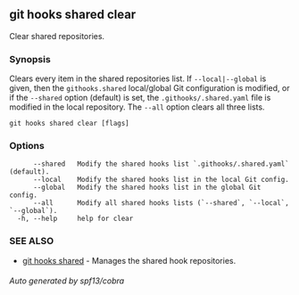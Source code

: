 ## git hooks shared clear

Clear shared repositories.

### Synopsis

Clears every item in the shared repositories list.
If `--local|--global` is given, then the `githooks.shared` local/global
Git configuration is modified, or if the `--shared` option (default) is set, the `.githooks/.shared.yaml`
file is modified in the local repository.
The `--all` option clears all three lists.

```
git hooks shared clear [flags]
```

### Options

```
      --shared   Modify the shared hooks list `.githooks/.shared.yaml` (default).
      --local    Modify the shared hooks list in the local Git config.
      --global   Modify the shared hooks list in the global Git config.
      --all      Modify all shared hooks lists (`--shared`, `--local`, `--global`).
  -h, --help     help for clear
```

### SEE ALSO

* [git hooks shared](git_hooks_shared.md)	 - Manages the shared hook repositories.

###### Auto generated by spf13/cobra 
